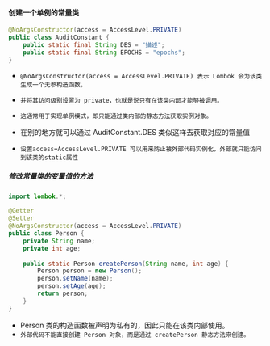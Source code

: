 #### 创建一个单例的常量类
```java
@NoArgsConstructor(access = AccessLevel.PRIVATE)
public class AuditConstant {
    public static final String DES = "描述";
    public static final String EPOCHS = "epochs";
} 
```
* `@NoArgsConstructor(access = AccessLevel.PRIVATE) 表示 Lombok 会为该类生成一个无参构造函数，`
* `并将其访问级别设置为 private，也就是说只有在该类内部才能够被调用。`
* `这通常用于实现单例模式，即只能通过类内部的静态方法获取实例对象。`
* 在别的地方就可以通过 AuditConstant.DES 类似这样去获取对应的常量值

* `设置access=AccessLevel.PRIVATE 可以用来防止被外部代码实例化，外部就只能访问到该类的static属性`

##### 修改常量类的变量值的方法
```java
import lombok.*;

@Getter
@Setter
@NoArgsConstructor(access = AccessLevel.PRIVATE)
public class Person {
    private String name;
    private int age;
    
    public static Person createPerson(String name, int age) {
        Person person = new Person();
        person.setName(name);
        person.setAge(age);
        return person;
    }
}
```
* Person 类的构造函数被声明为私有的，因此只能在该类内部使用。
* `外部代码不能直接创建 Person 对象，而是通过 createPerson 静态方法来创建。`




